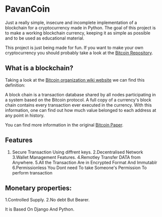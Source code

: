 # PavanCoin
Just a really simple, insecure and incomplete implementation of a blockchain for a cryptocurrency made in Python. The goal of this project is to make a working blockchain currency, keeping it as simple as possible and to be used as educational material.

This project is just being made for fun. If you want to make your own cryptocurrency you should probably take a look at the [Bitcoin Repository](https://github.com/bitcoin/bitcoin).


## What is a blockchain?

Taking a look at the [Bitcoin organization wiki website](https://en.bitcoin.it/wiki/Main_Page) we can find this definition:

A block chain is a transaction database shared by all nodes participating in a system based on the Bitcoin protocol. A full copy of a currency's block chain contains every transaction ever executed in the currency. With this information, one can find out how much value belonged to each address at any point in history. 

You can find more information in the original [Bitcoin Paper](https://bitcoin.org/bitcoin.pdf).

## Features
1. Secure Transaction Using diffrent keys.
2.Decentralised Network
3.Wallet Management Features.
4.Remotley Transfer DATA from Anywhere.
5.All the Transaction Are in Encrypted Format And Immutablr
6.Permissionless You Dont need To take Someone's Permission To perform transaction


## Monetary properties:
1.Controlled Supply.
2.No debt But Bearer.

It is Based On Django And Python.
